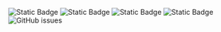 ![Static Badge](https://img.shields.io/badge/blacklists-60-000000) ![Static Badge](https://img.shields.io/badge/blacklisted-2941001-cc0000) ![Static Badge](https://img.shields.io/badge/whitelisted-2244-00CC00) ![Static Badge](https://img.shields.io/badge/streaming_blacklist-28107-000000) ![GitHub issues](https://img.shields.io/github/issues/fabriziosalmi/blacklists)
